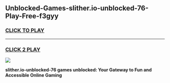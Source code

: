 
## Unblocked-Games-slither.io-unblocked-76-Play-Free-f3gyy
<h3>
<a href="https://premium76.site?title=slither.io-unblocked-76&ref=23A">CLICK TO PLAY</a></h3>
<hr>

<h3>
<a href="https://premium76.site?title=slither.io-unblocked-76&ref=23A">CLICK 2 PLAY</a>
  
</h3>

<a href="https://premium76.site?title=slither.io-unblocked-76&ref=23A"><img src="https://clearcache.store/games.png"></a>


**slither.io-unblocked-76 games unblocked: Your Gateway to Fun and Accessible Online Gaming**
